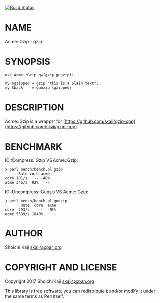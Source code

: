 [![Build Status](https://travis-ci.org/skaji/Acme-Gzip.svg?branch=master)](https://travis-ci.org/skaji/Acme-Gzip)

# NAME

Acme::Gzip - gzip

# SYNOPSIS

    use Acme::Gzip qw(gzip gunzip);

    my $gzipped = gzip "this is a plain text";
    my $back    = gunzip $gzipped;

# DESCRIPTION

Acme::Gzip is a wrapper for [https://github.com/skaji/gzip-cpp](https://github.com/skaji/gzip-cpp).

# BENCHMARK

IO::Compress::Gzip VS Acme::Gzip:

    ❯ perl bench/bench.pl gzip
          Rate core acme
    core 181/s   -- -48%
    acme 346/s  92%   --

IO::Uncompress::Gunzip VS Acme::Gzip:

    ❯ perl bench/bench.pl gunzip
           Rate  core  acme
    core  293/s    --  -95%
    acme 5689/s 1840%    --

# AUTHOR

Shoichi Kaji <skaji@cpan.org>

# COPYRIGHT AND LICENSE

Copyright 2017 Shoichi Kaji <skaji@cpan.org>

This library is free software; you can redistribute it and/or modify
it under the same terms as Perl itself.
